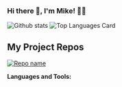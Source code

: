 ### Hi there 👋, I'm Mike! 💪🏼

<!--
**m-truong/m-truong** is a ✨ _special_ ✨ repository because its `README.md` (this file) appears on your GitHub profile.

Here are some ideas to get you started:

- 🔭 I’m currently working on ...
- 🌱 I’m currently learning ...
- 👯 I’m looking to collaborate on ...
- 🤔 I’m looking for help with ...
- 💬 Ask me about ...
- 📫 How to reach me: ...
- 😄 Pronouns: ...
- ⚡ Fun fact: ...
-->

![Github stats](https://github-readme-stats.vercel.app/api?username=m-truong&theme=highcontrast&show_icons=true&count_private=true)
![Top Languages Card](https://github-readme-stats.vercel.app/api/top-langs/?username=m-truong)

## My Project Repos 
[![Repo name](https://github-readme-stats.vercel.app/api/pin/?username=m-truong&repo=covid-19-tracker-app&show_owner=true)](https://github.com/m-truong/COVID19-Dashboard-Frontend)


**Languages and Tools:**  
 
